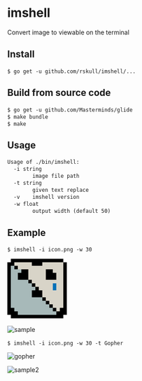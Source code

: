 # imshell

Convert image to viewable on the terminal

## Install

```
$ go get -u github.com/rskull/imshell/...
```

## Build from source code

```
$ go get -u github.com/Masterminds/glide
$ make bundle
$ make
```

## Usage

```
Usage of ./bin/imshell:
  -i string
        image file path
  -t string
        given text replace
  -v    imshell version
  -w float
        output width (default 50)
```

## Example

```
$ imshell -i icon.png -w 30
```

![icon](https://github.com/rskull/imshell/blob/master/testdate/icon.png)

![sample](https://cloud.githubusercontent.com/assets/886268/19393757/142e6fb2-9271-11e6-8646-aa2f0b32bb82.png)

```
$ imshell -i icon.png -w 30 -t Gopher
```

![gopher](https://cloud.githubusercontent.com/assets/886268/19423369/ab784aec-945a-11e6-8a38-8a9a533da26e.png)

![sample2](https://cloud.githubusercontent.com/assets/886268/19423372/b134edd2-945a-11e6-9b46-a22b7483a4e8.png)
